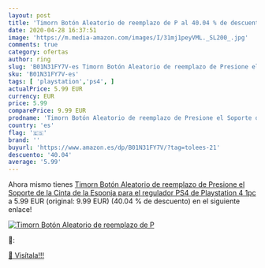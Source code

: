 ```yaml
---
layout: post
title: 'Timorn Botón Aleatorio de reemplazo de P al 40.04 % de descuento'
date: 2020-04-28 16:37:51
image: 'https://m.media-amazon.com/images/I/31mj1peyVML._SL200_.jpg'
comments: true
category: ofertas
author: ring
slug: 'B01N31FY7V-es Timorn Botón Aleatorio de reemplazo de Presione el Soporte...'
sku: 'B01N31FY7V-es'
tags: [ 'playstation','ps4', ]
actualPrice: 5.99 EUR
currency: EUR
price: 5.99
comparePrice: 9.99 EUR
prodname: 'Timorn Botón Aleatorio de reemplazo de Presione el Soporte de la Cinta de la Esponja para el regulador PS4 de Playstation 4  1pc '
country: 'es'
flag: '🇪🇸'
brand: ''
buyurl: 'https://www.amazon.es/dp/B01N31FY7V/?tag=tolees-21'
descuento: '40.04'
average: '5.99'
---
```


Ahora mismo tienes [Timorn Botón Aleatorio de reemplazo de Presione el Soporte de la Cinta de la Esponja para el regulador PS4 de Playstation 4  1pc ](https://www.amazon.es/dp/B01N31FY7V/?tag=tolees-21) a 5.99 EUR (original: 9.99 EUR) (40.04 %  de descuento) en el siguiente enlace!

[![Timorn Botón Aleatorio de reemplazo de P](https://m.media-amazon.com/images/I/31mj1peyVML._SL200_.jpg)](https://www.amazon.es/dp/B01N31FY7V/?tag=tolees-21)

🔎:


[🛒 Visítala!!!](https://www.amazon.es/dp/B01N31FY7V/?tag=tolees-21)
